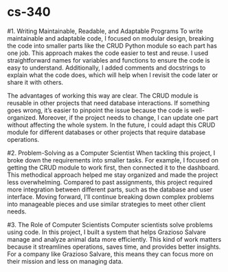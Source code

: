 # cs-340
#1. Writing Maintainable, Readable, and Adaptable Programs
To write maintainable and adaptable code, I focused on modular design, breaking the code into smaller parts like the CRUD Python module so each part has one job. This approach makes the code easier to test and reuse. I used straightforward names for variables and functions to ensure the code is easy to understand. Additionally, I added comments and docstrings to explain what the code does, which will help when I revisit the code later or share it with others.

The advantages of working this way are clear. The CRUD module is reusable in other projects that need database interactions. If something goes wrong, it’s easier to pinpoint the issue because the code is well-organized. Moreover, if the project needs to change, I can update one part without affecting the whole system. In the future, I could adapt this CRUD module for different databases or other projects that require database operations.

#2. Problem-Solving as a Computer Scientist
When tackling this project, I broke down the requirements into smaller tasks. For example, I focused on getting the CRUD module to work first, then connected it to the dashboard. This methodical approach helped me stay organized and made the project less overwhelming. Compared to past assignments, this project required more integration between different parts, such as the database and user interface. Moving forward, I’ll continue breaking down complex problems into manageable pieces and use similar strategies to meet other client needs.

#3. The Role of Computer Scientists
Computer scientists solve problems using code. In this project, I built a system that helps Grazioso Salvare manage and analyze animal data more efficiently. This kind of work matters because it streamlines operations, saves time, and provides better insights. For a company like Grazioso Salvare, this means they can focus more on their mission and less on managing data.
